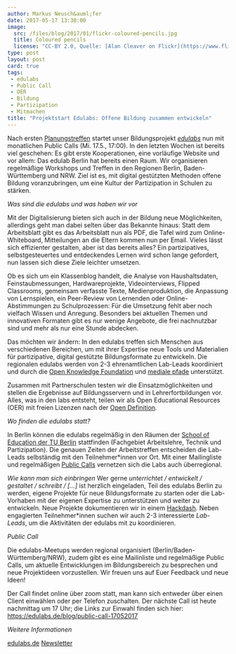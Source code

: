 ```yaml
---
author: Markus Neusch&auml;fer
date: 2017-05-17 13:30:00
image:
  src: /files/blog/2017/01/flickr-coloured-pencils.jpg
  title: Coloured pencils
  license: "CC-BY 2.0, Quelle: [Alan Cleaver on Flickr](https://www.flickr.com/photos/alancleaver/2380333875/in/photolist-4CkQke-4eVLxs-4eRN3v-d8axLq-efdcc9-9v5KgN-9SFKsW-2UXZzH-JZTDf-cJHYSm-9SCSEg-9SFKGS-9SFKm9-9SCSwV-9SCSPR-9SCSMP-9SCSBF-9SCSGF-9SCSz8-9SFKqA-9rju35-9v2KjM-9Kztfc-cXp2NS-cXp38o-9TcU4D-cXp37d-cXp361-cPgia5-cXp2W5-9v2Ksv-cXp33b-cXp2Xy-pNF7Ku-nTnYHj-4Ee1D6-cXp34E-nAYCr6-oN4pit-9rM5a9-pLU5b-8Hf2rw-cXp2TL-nzdonj-qswGiC-2A4pbV-nzBG4x-dcLd9J-eDE6YX-e8iWy8)"
type: post
layout: post
card: true
tags:
 - edulabs
 - Public Call
 - OER
 - Bildung
 - Partizipation
 - Mitmachen
title: "Projektstart Edulabs: Offene Bildung zusammen entwickeln"
---
```

Nach ersten [Planungstreffen](https://edulabs.de/blog/Review-Planungstreffen-03.05) startet unser Bildungsprojekt _[edulabs](https://www.edulabs.de)_ nun mit monatlichen Public Calls (Mi. 17.5., 17:00). In den letzten Wochen ist bereits viel geschehen: Es gibt erste Kooperationen, eine vorläufige Website und vor allem: Das edulab Berlin hat bereits einen Raum. Wir organisieren regelmäßige Workshops und Treffen in den Regionen Berlin, Baden-Württemberg und NRW. Ziel ist es, mit digital gestützten Methoden offene Bildung voranzubringen, um eine Kultur der Partizipation in Schulen zu stärken.

*Was sind die edulabs und was haben wir vor*

Mit der Digitalisierung bieten sich auch in der Bildung neue Möglichkeiten, allerdings geht man dabei selten über das Bekannte hinaus: Statt dem Arbeitsblatt gibt es das Arbeitsblatt nun als PDF, die Tafel wird zum Online-Whiteboard, Mitteilungen an die Eltern kommen nun per Email. Vieles lässt sich effizienter gestalten, aber ist das bereits alles? Ein partizipatives, selbstgesteuertes und entdeckendes Lernen wird schon lange gefordert, nun lassen sich diese Ziele leichter umsetzen.

Ob es sich um ein Klassenblog handelt, die Analyse von Haushaltsdaten, Feinstaubmessungen, Hardwareprojekte, Videointerviews, Flipped Classrooms, gemeinsam verfasste Texte, Medienproduktion, die Anpassung von Lernspielen, ein Peer-Review von Lernenden oder Online-Abstimmungen zu Schulprozessen: Für die Umsetzung fehlt aber noch vielfach Wissen und Anregung. Besonders bei aktuellen Themen und innovativen Formaten gibt es nur wenige Angebote, die frei nachnutzbar sind und mehr als nur eine Stunde abdecken.

Das möchten wir ändern: In den edulabs treffen sich Menschen aus verschiedenen Bereichen, um mit ihrer Expertise neue Tools und Materialien für partizipative, digital gestützte Bildungsformate zu entwickeln. Die regionalen edulabs werden von 2-3 ehrenamtlichen Lab-Leads koordiniert und durch die [Open Knowledge Foundation](https://okfn.de/) und [mediale pfade](http://www.medialepfade.de) unterstützt. 

Zusammen mit Partnerschulen testen wir die Einsatzmöglichkeiten und stellen die Ergebnisse auf Bildungsservern und in Lehrerfortbildungen vor. Alles, was in den labs entsteht, teilen wir als Open Educational Resources (OER) mit freien Lizenzen nach der [Open Definition](http://opendefinition.org/).  

*Wo finden die edulabs statt?*

In Berlin können die edulabs regelmäßig in den Räumen der [School of Education der TU Berlin](www.setub.tu-berlin.de) stattfinden (Fachgebiet Arbeitslehre, Technik und Partizipation). Die genauen Zeiten der Arbeitstreffen entscheiden die Lab-Leads selbständig mit den Teilnehmer*innen vor Ort. Mit einer Mailingliste und regelmäßigen [Public Calls](https://edulabs.de/blog/public-call-17052017) vernetzen sich die Labs auch überregional.

*Wie kann man sich einbringen*
Wer gerne _unterrichtet / entwickelt / gestaltet / schreibt / [...]_ ist herzlich eingeladen, Teil des edulabs Berlin zu werden, eigene Projekte für neue Bildungsformate zu starten oder die Lab-Vorhaben mit der eigenen Expertise zu unterstützen und weiter zu entwickeln. Neue Projekte dokumentieren wir in einem [Hackdash](https://edulabs.de/blog/projekte-sammeln). Neben engagierten Teilnehmer*innen suchen wir auch 2-3 interessierte _Lab-Leads_, um die Aktivitäten der edulabs mit zu koordinieren. 

*Public Call*

Die edulabs-Meetups werden regional organisiert (Berlin/Baden-Württemberg/NRW), zudem gibt es eine Mailinliste und regelmäßige Public Calls, um aktuelle Entwicklungen im Bildungsbereich zu besprechen und neue Projektideen vorzustellen. Wir freuen uns auf Euer Feedback und neue Ideen! 

Der Call findet online über zoom statt, man kann sich entweder über einen Client einwählen oder per Telefon zuschalten. Der nächste Call ist heute nachmittag um 17 Uhr; die Links zur Einwahl finden sich hier:
https://edulabs.de/blog/public-call-17052017

*Weitere Informationen*

[edulabs.de](https://www.edulabs.de)
[Newsletter](http://okfn.us5.list-manage.com/subscribe?u=929f1e07936386d34833e20d1&id=9ceae2ed43)
